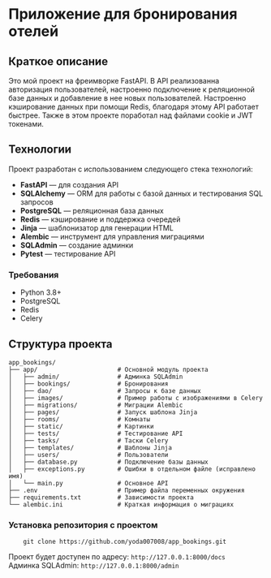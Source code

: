 # Приложение для бронирования отелей

## Краткое описание 

Это мой проект на фреимворке FastAPI. В API реализованна авторизация пользователей, настроенно подключение к реляционной базе данных и добавление в нее новых пользователей. Настроенно кэширование данных при помощи Redis, благодаря этому API работает быстрее. Также в этом проекте поработал над файлами cookie и JWT токенами.

## Технологии

Проект разработан с использованием следующего стека технологий:
- **FastAPI** — для создания API
- **SQLAlchemy** — ORM для работы с базой данных и тестирования SQL запросов
- **PostgreSQL** — реляционная база данных
- **Redis** — кэширование и поддержка очередей
- **Jinja** — шаблонизатор для генерации HTML
- **Alembic** — инструмент для управления миграциями
- **SQLAdmin** — создание админки
- **Pytest** — тестирование API

### Требования

- Python 3.8+
- PostgreSQL
- Redis
- Celery

## Структура проекта

```plaintext
app_bookings/
├── app/                      # Основной модуль проекта
│   ├── admin/                # Админка SQLAdmin
│   ├── bookings/             # Бронирования 
│   ├── dao/                  # Запросы к базе данных 
│   ├── images/               # Пример работы с изображениями в Celery
│   ├── migrations/           # Миграции Alembic
│   ├── pages/                # Запуск шаблона Jinja
│   ├── rooms/                # Комнаты
│   ├── static/               # Картинки
│   ├── tests/                # Тестирование API
│   ├── tasks/                # Таски Celery 
│   ├── templates/            # Шаблоны Jinja
│   ├── users/                # Пользователи
│   ├── database.py           # Подключение базы данных
│   ├── exceptions.py         # Ошибки в отдельном файле (исправлено имя)
│   └── main.py               # Основное API
├── .env                      # Пример файла переменных окружения
├── requirements.txt          # Зависимости проекта
└── alembic.ini               # Краткая информация о миграциях

```

### Установка репозитория с проектом
```plaintext
    git clone https://github.com/yoda007008/app_bookings.git
```

Проект будет доступен по адресу: `http://127.0.0.1:8000/docs`
<br>
Админка SQLAdmin: `http://127.0.0.1:8000/admin`
